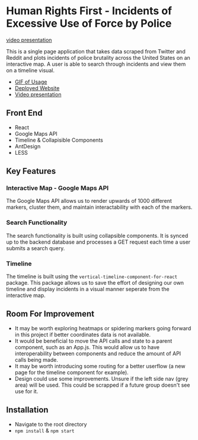 # Human Rights First - Incidents of Excessive Use of Force by Police

[video presentation](https://youtu.be/4Rk8fbLA0s0)

This is a single page application that takes data scraped from Twitter and Reddit and plots incidents of police brutality across the United States on an interactive map. A user is able to search through incidents and view them on a timeline visual.

 - [GIF of Usage](https://gyazo.com/76e9d7a0a8c091d0bbfb777ba8dfab0e)
 - [Deployed Website](https://main.d2njpi9j1s76mb.amplifyapp.com/)
 - [Video presentation](https://youtu.be/4Rk8fbLA0s0)


## Front End
   - React
   - Google Maps API
   - Timeline & Collapisible Components
   - AntDesign
   - LESS

## Key Features
### Interactive Map - Google Maps API

The Google Maps API allows us to render upwards of 1000 different markers, cluster them, and maintain interactability with each of the markers. 

### Search Functionality

The search functionality is built using collapsible components. It is synced up to the backend database and processes a GET request each time a user submits a search query.

### Timeline
The timeline is built using the ```vertical-timeline-component-for-react``` package. This package allows us to save the effort of designing our own timeline and display incidents in a visual manner seperate from the interactive map.

## Room For Improvement
- It may be worth exploring heatmaps or spidering markers going forward in this project if better coordinates data is not available.
- It would be beneficial to move the API calls and state to a parent component, such as an App.js. This would allow us to have interoperability between components and reduce the amount of API calls being made.
- It may be worth introducing some routing for a better userflow (a new page for the timeline component for example).
- Design could use some improvements. Unsure if the left side nav (grey area) will be used. This could be scrapped if a future group doesn't see use for it.

## Installation

- Navigate to the root directory
- ```npm install``` & ```npm start```
